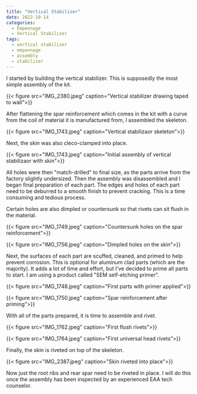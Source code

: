 ```yaml
---
title: "Vertical Stabilizer"
date: 2022-10-14
categories:
  - Empennage
  - Vertical Stabilizer
tags:
  - vertical stabilizer
  - empennage
  - assembly
  - stabilizer
---
```


I started by building the vertical stabilizer. This is supposedly the most simple assembly of the kit.

{{< figure src="IMG_2380.jpeg" caption="Vertical stabilizer drawing taped to wall">}}

After flattening the spar reinforcement which comes in the kit with a curve from the coil of material it is manufactured from, I assembled the skeleton.

{{< figure src="IMG_1743.jpeg" caption="Vertical stabilizaor skeleton">}} 

Next, the skin was also cleco-clamped into place.

{{< figure src="IMG_1743.jpeg" caption="Initial assembly of vertical stabilizaor with skin">}}

All holes were then "match-drilled" to final size, as the parts arrive from the factory slightly undersized. Then the assembly was disassembled and I began final preparation of each part. The edges and holes of each part need to be deburred to a smooth finish to prevent cracking. This is a time consuming and tedious process. 

Certain holes are also dimpled or countersunk so that rivets can sit flush in the material.

{{< figure src="IMG_1749.jpeg" caption="Countersunk holes on the spar reinforcement">}}

{{< figure src="IMG_1756.jpeg" caption="Dimpled holes on the skin">}}

Next, the surfaces of each part are scuffed, cleaned, and primed to help prevent corrosion. This is optional for aluminum clad parts (which are the majority). It adds a lot of time and effort, but I've decided to prime all parts to start. I am using a product called "SEM self-etching primer".

{{< figure src="IMG_1748.jpeg" caption="First parts with primer applied">}}

{{< figure src="IMG_1750.jpeg" caption="Spar reinforcement after priming">}}

With all of the parts prepared, it is time to assemble and rivet.

{{< figure src="IMG_1762.jpeg" caption="First flush rivets">}}

{{< figure src="IMG_1764.jpeg" caption="First universal head rivets">}}

Finally, the skin is riveted on top of the skeleton.

{{< figure src="IMG_2387.jpeg" caption="Skin riveted into place">}}

Now just the root ribs and rear spar need to be riveted in place. I will do this once the assembly has been inspected by an experienced EAA tech counselor.